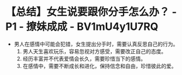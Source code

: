 # 【总结】女生说要跟你分手怎么办？ - P1 - 撩妹成成 - BV1mU4y1U7RQ

-   男人在感情中可能会犯错，女生提出分手时，需要认真反思自己的行为。
    1.  男人天生喜欢玩乐，容易忽视对方感受，需要改正自己的态度。
    2.  经历丰富并不代表爱情会长久，需要珍惜当下的感情。
    3.  在感情中，需要不断成长和进化，保持信念和自由，珍惜彼此的爱。